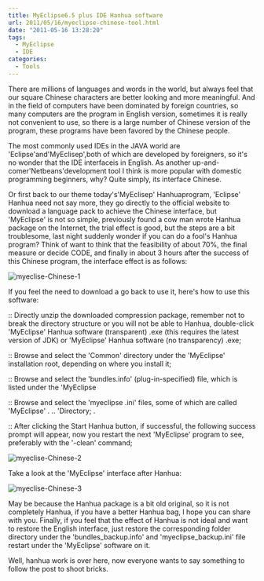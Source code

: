 ```yaml
---
title: MyEclipse6.5 plus IDE Hanhua software
url: 2011/05/16/myeclipse-chinese-tool.html
date: "2011-05-16 13:28:20"
tags: 
  - MyEclipse
  - IDE
categories:
  - Tools
---
```

 
There are millions of languages and words in the world, but always feel that our square Chinese characters are better looking and more meaningful. And in the field of computers have been dominated by foreign countries, so many computers are the program in English version, sometimes it is really not convenient to use, so there is a large number of Chinese version of the program, these programs have been favored by the Chinese people.

<!--more-->

The most commonly used IDEs in the JAVA world are 'Eclipse'and'MyEclisep',both of which are developed by foreigners, so it's no wonder that the IDE interfaceis in English. As another up-and-comer'Netbeans'development tool I think is more popular with domestic  programming beginners, why? Quite simply, its interface Chinese. 

Or first back to our theme today's'MyEclisep' Hanhuaprogram, 'Eclipse' Hanhua need  not say more, they go directly to the official website to download a language pack to achieve the Chinese interface, but 'MyEclipse' is not so simple, previously found a cow man wrote Hanhua package on the Internet, the trial effect is good, but the steps are a bit troublesome, last night suddenly wonder if you can do a fool's Hanhua program? Think of want to think that the feasibility of about 70%, the final measure or decide CODE, and finally in about 3 hours after the success of this Chinese program, the interface effect is as follows:

![myeclise-Chinese-1](http://myblog.lisenhui.cn/2011/05-16-myeclipse-Chinese-1.png-alias)

If you feel the need to download a go back to use it, here's how to use this software:

:: Directly unzip the downloaded compression package, remember not to break the directory structure or you will not be able to Hanhua, double-click 'MyEclipse' Hanhua software (transparent) .exe (this requires the latest version of JDK) or 'MyEclipse' Hanhua software (no transparency) .exe;

:: Browse and select the 'Common' directory under the 'MyEclipse' installation root, depending on where you install it;

:: Browse and select the 'bundles.info' (plug-in-specified) file, which  is listed under the 'MyEclipse

:: Browse and select the 'myeclipse .ini' files, some of which are called 'MyEclipse' . .. 'Directory; .

:: After clicking the Start Hanhua button, if successful, the following success prompt will appear, now you restart the next 'MyEclipse' program to see, preferably with the '-clean' command;


![myeclise-Chinese-2](http://myblog.lisenhui.cn/2011/05-16-myeclipse-Chinese-2.png-alias)

Take a look at the 'MyEclipse' interface after Hanhua:

![myeclise-Chinese-3](http://myblog.lisenhui.cn/2011/05-16-myeclipse-Chinese-3.png-alias)

May be because the Hanhua package is a bit old original, so it is not completely Hanhua, if you have a better Hanhua bag, I hope you can share with you. Finally, if you feel that the effect of Hanhua is not ideal and want to restore the English interface, just restore the corresponding folder directory under the 'bundles_backup.info' and 'myeclipse_backup.ini' file restart under the 'MyEclipse' software on it. 

Well, hanhua work is over here, now everyone wants to say something to follow the post to shoot bricks.